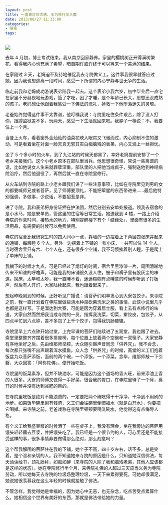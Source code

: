```yaml
---
layout: post
title: 一盏青灯伴古佛，半为修行半入魔
date: 2013/08/27 11:33:00
categories:
- 随笔
tags:
---
```


![](http://pics.naaln.com/blog/2019-05-14-123112.jpg-basicBlog)

去年 4 月初，博士考试结束，我从南京回家静养。家里的樱桃树正开得满树繁花，看得我内心也充满了希望，暗自期许或许终于可以等来一个美满的结果。

在家刚过 3 天，老妈迫不及待地催促我去寺院做义工。这件事我很早就答应过她，因为我也想逃离一段时间，感受一下所谓的内心宁静与世无争的生活。

临走前我和老妈成功游说表弟陪我一起去。这个表弟小我六岁，初中毕业后一直宅在家里不分昼夜地玩游戏，饿了才吃，困了才睡，是个年龄已长大，思想还没成熟的孩子。老妈想让他跟着我感受一下佛法的洗礼，拯救一下他堕落迷失的灵魂。

老爸始终觉得这件事不太靠谱，他叮嘱我说：寺院里吃住条件艰苦，除了没人打你，跟蹲监狱差不多，玩两天，感受一下生活就回来吧。我脖子一横说：不，我要住上一个月。

当登上火车，看着窗外金灿灿的油菜花映入眼帘又飞驰而过，内心抑制不住的激动，可是看着坐在对面一脸天真无邪其实白痴脑残的表弟，内心又涌上一丝担忧。

坐了 5 个多小时的火车，到了九江站的时候天都黑了，幸好老妈提前安排了一个老乡来接我们。这个小老乡原本在部队里当兵，他思想很奇怪，常说一些离谱的话，比如他说女人生来就罪孽深重，部队里的人把他当成疯子，强制送他到神经病院治疗，然后他退役了，再然后就一直在寺院里修行。

从火车站到寺院的路上小老乡跟我们讲了一些注意事项，比如在寺院里见到男的女的都要喊师兄或者菩萨，见了师傅要顶礼，不能把荤腥的东西带进来……最后他特别强调，多做事，少说话，不要招惹是非。

进了寺院，我和表弟把身份证押在护法团，然后分别去安单处报道。领我去宿舍的是小水马，她是安单员，管这里的住宿等日常生活。她送我到 4 楼，一路上介绍寺院的作息时间，接热水的地方，特别提醒楼下有个「结缘处」，里面有很多的生活用品，有需要的时候可以免费使用。

寺院的宿舍比我研究生时的四人间小一点，靠墙的一边摆着上下两层四张床并起来的通铺，每层睡 6 个人，另外一边摆着上下铺的一张小床，一共可以住 14 个人。当时宿舍里只有六、七个人在，还有很多个空铺，我不习惯挨着别人睡，于是爬上了单床的上铺。

我躺下的时候才九点，可是已经过了熄灯的时间，宿舍里黑漆漆一片，周围清晰地传来不知谁的呼噜声。可能是我的床铺很久没人住，被子和褥子里有股灰尘的味道。换床，太早和太吵，我一直睡不着，迷迷糊糊有点睡意的时候却听到了打板声，然后有人开灯，大家陆续起床，我也跟着起来了。

想起昨晚刚到的时候，正好听见广播说：请菩萨们明早发心到大寮包饺子。来寺院之前，我一直计划着在寺院里做些浇水种菜砍柴洗米之类的事情，武侠小说里几乎也都是这样写。于是溜达到大寮，可能是因为穿着居士服，看上去有点修行的味道，大家自然而然把我当成寺院的一员，指挥我洗菜，切菜，擀饺皮，包饺子，从四点半忙到六点钟，差不多包了上千个饺子，包得我饥肠辘辘。

寺院里早上六点钟开始过堂，上完早课的菩萨们陆续进了五观堂，我也跟了进去。斋堂里整整齐齐摆着很多排座椅，每个位置上放着两个空碗和一双筷子。大家安静有序地坐好之后，先由维那师举腔，大众随引磬声音同念「供养咒」。我不会念，每次都只张嘴不出声跟着浑水摸鱼。众人念「供养咒」的时候，斋堂的义工们抱着饭盆为众菩萨添饭，面前的两个碗，一个添饭，一个添菜。念毕，维那师敲一下引磬，大众回答：「阿弥陀佛」，便开始吃饭。

寺院里的饭菜素净，但并不缺油水，可能是因为这个道场的香火旺，前来添油上香的人很多。大寮的师傅又做得一手好菜，很合我的胃口，在寺院里待了一个月，离开的时候并没有达到减肥的目的。

在寺院里吃饭是绝对不能浪费的，一定要把两个碗吃得干干净净，干净到不用刷的地步。如果饭毕碗里剩有残渣，义工们会往碗里倒惜福水（就是白开水），你要把它喝掉。来寺院之前，老爸戏称在寺院里顿顿要喝洗碗水，他觉得这有点侮辱人格。

有个义工给我盛豆浆的时候洒了一些在桌子上，我没有理会，坐在我旁边的菩萨用馒头轻轻蘸去豆浆，并把馒头吃了。我已经是一个很节约的人，可心里还是不能接受这样的事，很多事情非要做得那么绝对，那么刻意吗？

这个帮我解围的菩萨住在我的下铺，她个子不高，四十岁左右，话不多，总是笑着，是个温和亲切的人。我不知道她来寺院的原因是什么，只知道她深信佛法，每天诵读经书，顶礼膜拜，如痴如醉（来寺院的人除了我和脑残老弟，其他人应该都是这样的状态）。她在寺院修行半个月，来寺院礼佛的人超过三天应当义务为寺院劳动，所以她每天去寺院的垃圾场整理垃圾，一天下来累得要死，可她却很满足，她说她很羡慕我在这么年轻的时候就接触了佛法。

不管怎样，我觉得她是幸福的，因为她心中无恶，也无杂念，吃点苦受点累算什么，她相信这个世界有美好的东西，那就是佛法带给她的力量。
